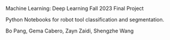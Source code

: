 Machine Learning: Deep Learning Fall 2023 Final Project

Python Notebooks for robot tool classification and segmentation.

Bo Pang, Gema Cabero, Zayn Zaidi, Shengzhe Wang

